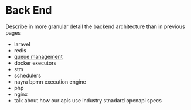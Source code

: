 # Back End

Describe in more granular detail the backend architecture than in previous pages

* laravel
* redis
* [queue management](https://processmaker.gitbook.io/processmaker/processmaker-platform-administration/queue-management)
* docker executors
* stm
* schedulers
* nayra bpmn execution engine
* php
* nginx
* talk about how our apis use industry stnadard openapi specs
